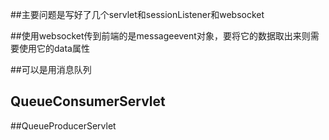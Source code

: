 ##主要问题是写好了几个servlet和sessionListener和websocket

##使用websocket传到前端的是messageevent对象，要将它的数据取出来则需要使用它的data属性

##可以是用消息队列

## QueueConsumerServlet

##QueueProducerServlet

